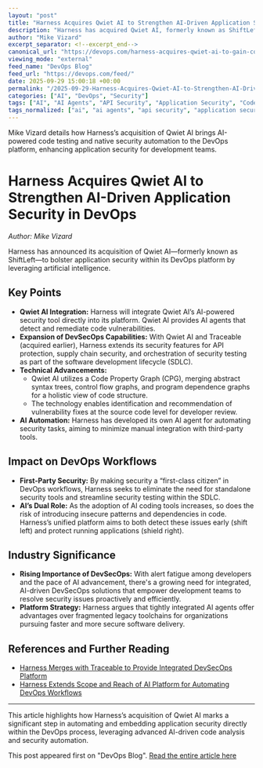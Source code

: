 ```yaml
---
layout: "post"
title: "Harness Acquires Qwiet AI to Strengthen AI-Driven Application Security in DevOps"
description: "Harness has acquired Qwiet AI, formerly known as ShiftLeft, to embed AI-powered application security capabilities into its DevOps platform. By integrating Qwiet AI's Code Property Graph and AI agents with Traceable's API security, Harness aims to automate and enhance DevSecOps workflows, helping teams address code vulnerabilities directly within the SDLC."
author: "Mike Vizard"
excerpt_separator: <!--excerpt_end-->
canonical_url: "https://devops.com/harness-acquires-qwiet-ai-to-gain-code-testing-tool/"
viewing_mode: "external"
feed_name: "DevOps Blog"
feed_url: "https://devops.com/feed/"
date: 2025-09-29 15:00:18 +00:00
permalink: "/2025-09-29-Harness-Acquires-Qwiet-AI-to-Strengthen-AI-Driven-Application-Security-in-DevOps.html"
categories: ["AI", "DevOps", "Security"]
tags: ["AI", "AI Agents", "API Security", "Application Security", "Code Analysis", "Code Property Graph", "DevOps", "DevSecOps", "Harness", "Posts", "Qwiet AI", "SDLC", "Security", "Security Automation", "Security Testing", "ShiftLeft", "Social Facebook", "Social LinkedIn", "Social X", "Software Supply Chain", "Traceable", "Vulnerability Remediation"]
tags_normalized: ["ai", "ai agents", "api security", "application security", "code analysis", "code property graph", "devops", "devsecops", "harness", "posts", "qwiet ai", "sdlc", "security", "security automation", "security testing", "shiftleft", "social facebook", "social linkedin", "social x", "software supply chain", "traceable", "vulnerability remediation"]
---
```


Mike Vizard details how Harness’s acquisition of Qwiet AI brings AI-powered code testing and native security automation to the DevOps platform, enhancing application security for development teams.<!--excerpt_end-->

# Harness Acquires Qwiet AI to Strengthen AI-Driven Application Security in DevOps

*Author: Mike Vizard*

Harness has announced its acquisition of Qwiet AI—formerly known as ShiftLeft—to bolster application security within its DevOps platform by leveraging artificial intelligence.

## Key Points

- **Qwiet AI Integration:** Harness will integrate Qwiet AI’s AI-powered security tool directly into its platform. Qwiet AI provides AI agents that detect and remediate code vulnerabilities.
- **Expansion of DevSecOps Capabilities:** With Qwiet AI and Traceable (acquired earlier), Harness extends its security features for API protection, supply chain security, and orchestration of security testing as part of the software development lifecycle (SDLC).
- **Technical Advancements:**
  - Qwiet AI utilizes a Code Property Graph (CPG), merging abstract syntax trees, control flow graphs, and program dependence graphs for a holistic view of code structure.
  - The technology enables identification and recommendation of vulnerability fixes at the source code level for developer review.
- **AI Automation:** Harness has developed its own AI agent for automating security tasks, aiming to minimize manual integration with third-party tools.

## Impact on DevOps Workflows

- **First-Party Security:** By making security a “first-class citizen” in DevOps workflows, Harness seeks to eliminate the need for standalone security tools and streamline security testing within the SDLC.
- **AI’s Dual Role:** As the adoption of AI coding tools increases, so does the risk of introducing insecure patterns and dependencies in code. Harness’s unified platform aims to both detect these issues early (shift left) and protect running applications (shield right).

## Industry Significance

- **Rising Importance of DevSecOps:** With alert fatigue among developers and the pace of AI advancement, there's a growing need for integrated, AI-driven DevSecOps solutions that empower development teams to resolve security issues proactively and efficiently.
- **Platform Strategy:** Harness argues that tightly integrated AI agents offer advantages over fragmented legacy toolchains for organizations pursuing faster and more secure software delivery.

## References and Further Reading

- [Harness Merges with Traceable to Provide Integrated DevSecOps Platform](https://devops.com/harness-merges-with-traceable-to-provide-integrated-devsecops-platform/)
- [Harness Extends Scope and Reach of AI Platform for Automating DevOps Workflows](https://devops.com/harness-extends-scope-and-reach-of-ai-platform-for-automating-devops-workflows/)

---

This article highlights how Harness’s acquisition of Qwiet AI marks a significant step in automating and embedding application security directly within the DevOps process, leveraging advanced AI-driven code analysis and security automation.

This post appeared first on "DevOps Blog". [Read the entire article here](https://devops.com/harness-acquires-qwiet-ai-to-gain-code-testing-tool/)
